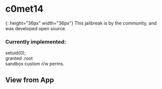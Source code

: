 # c0met14
[smile]: c0m.png
{: height="36px" width="36px"}
This jailbreak is by the community, and was developed open source.

### Currently implemented: 
setuid(0); <br />
granted .root<br />
sandbox custom r/w perms.

## View from App




